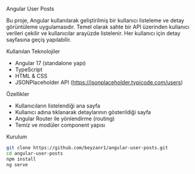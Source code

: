  Angular User Posts

Bu proje, Angular kullanılarak geliştirilmiş bir kullanıcı listeleme ve detay görüntüleme uygulamasıdır. Temel olarak sahte bir API üzerinden kullanıcı verileri çekilir ve kullanıcılar arayüzde listelenir. Her kullanıcı için detay sayfasına geçiş yapılabilir.


 Kullanılan Teknolojiler

- Angular 17 (standalone yapı)
- TypeScript
- HTML & CSS
- JSONPlaceholder API (https://jsonplaceholder.typicode.com/users)

 Özellikler

- Kullanıcıların listelendiği ana sayfa
- Kullanıcı adına tıklanarak detaylarının gösterildiği sayfa
- Angular Router ile yönlendirme (routing)
- Temiz ve modüler component yapısı

 Kurulum

```bash
git clone https://github.com/beyzanr1/angular-user-posts.git
cd angular-user-posts
npm install
ng serve
